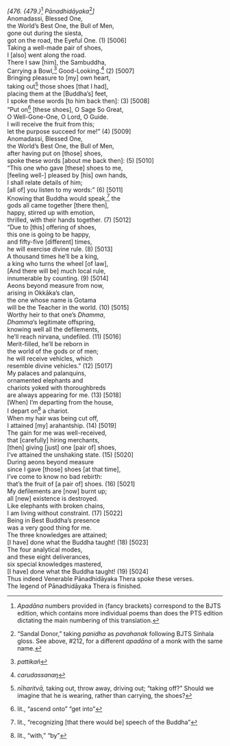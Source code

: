 *\[476. {479.}*[^1] *Pānadhidāyaka*[^2]*\]*  
Anomadassi, Blessed One,  
the World’s Best One, the Bull of Men,  
gone out during the siesta,  
got on the road, the Eyeful One. (1) \[5006\]  
Taking a well-made pair of shoes,  
I \[also\] went along the road.  
There I saw \[him\], the Sambuddha,  
Carrying a Bowl,[^3] Good-Looking.[^4] (2) \[5007\]  
Bringing pleasure to \[my\] own heart,  
taking out[^5] those shoes \[that I had\],  
placing them at the \[Buddha’s\] feet,  
I spoke these words \[to him back then\]: (3) \[5008\]  
“Put on[^6] \[these shoes\], O Sage So Great,  
O Well-Gone-One, O Lord, O Guide.  
I will receive the fruit from this;  
let the purpose succeed for me!” (4) \[5009\]  
Anomadassi, Blessed One,  
the World’s Best One, the Bull of Men,  
after having put on \[those\] shoes,  
spoke these words \[about me back then\]: (5) \[5010\]  
“This one who gave \[these\] shoes to me,  
\[feeling well-\] pleased by \[his\] own hands,  
I shall relate details of him;  
\[all of\] you listen to my words:” (6) \[5011\]  
Knowing that Buddha would speak,[^7] the  
gods all came together \[there then\],  
happy, stirred up with emotion,  
thrilled, with their hands together. (7) \[5012\]  
“Due to \[this\] offering of shoes,  
this one is going to be happy,  
and fifty-five \[different\] times,  
he will exercise divine rule. (8) \[5013\]  
A thousand times he’ll be a king,  
a king who turns the wheel \[of law\],  
\[And there will be\] much local rule,  
innumerable by counting. (9) \[5014\]  
Aeons beyond measure from now,  
arising in Okkāka’s clan,  
the one whose name is Gotama  
will be the Teacher in the world. (10) \[5015\]  
Worthy heir to that one’s *Dhamma*,  
*Dhamma*’s legitimate offspring,  
knowing well all the defilements,  
he’ll reach nirvana, undefiled. (11) \[5016\]  
Merit-filled, he’ll be reborn in  
the world of the gods or of men;  
he will receive vehicles, which  
resemble divine vehicles.” (12) \[5017\]  
My palaces and palanquins,  
ornamented elephants and  
chariots yoked with thoroughbreds  
are always appearing for me. (13) \[5018\]  
\[When\] I’m departing from the house,  
I depart on[^8] a chariot.  
When my hair was being cut off,  
I attained \[my\] arahantship. (14) \[5019\]  
The gain for me was well-received,  
that \[carefully\] hiring merchants,  
\[then\] giving \[just\] one \[pair of\] shoes,  
I’ve attained the unshaking state. (15) \[5020\]  
During aeons beyond measure  
since I gave \[those\] shoes \[at that time\],  
I’ve come to know no bad rebirth:  
that’s the fruit of \[a pair of\] shoes. (16) \[5021\]  
My defilements are \[now\] burnt up;  
all \[new\] existence is destroyed.  
Like elephants with broken chains,  
I am living without constraint. (17) \[5022\]  
Being in Best Buddha’s presence  
was a very good thing for me.  
The three knowledges are attained;  
\[I have\] done what the Buddha taught! (18) \[5023\]  
The four analytical modes,  
and these eight deliverances,  
six special knowledges mastered,  
\[I have\] done what the Buddha taught! (19) \[5024\]  
Thus indeed Venerable Pānadhidāyaka Thera spoke these verses.  
The legend of Pānadhidāyaka Thera is finished.  
[^1]: *Apadāna* numbers provided in {fancy brackets} correspond to the
    BJTS edition, which contains more individual poems than does the PTS
    edition dictating the main numbering of this translation.  
[^2]: “Sandal Donor,” taking *panidha* as *pavahanak* following BJTS
    Sinhala gloss. See above, \#212, for a different *apadāna* of a monk
    with the same name.  
[^3]: *pattikañ*  
[^4]: *carudassanaŋ*  
[^5]: *nīharitvā,* taking out, throw away, driving out; “taking off?”
    Should we imagine that he is wearing, rather than carrying, the
    shoes?  
[^6]: lit., “ascend onto” “get into”  
[^7]: lit., “recognizing \[that there would be\] speech of the Buddha”  
[^8]: lit., “with,” “by”

